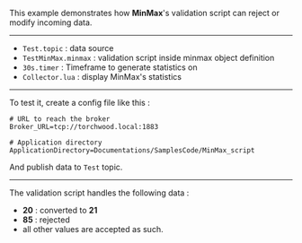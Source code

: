 This example demonstrates how **MinMax**'s validation script can reject or modify incoming data.

---

* `Test.topic` : data source
* `TestMinMax.minmax` : validation script inside minmax object definition
* `30s.timer` : Timeframe to generate statistics on
* `Collector.lua` : display MinMax's statistics

---
To test it, create a config file like this :

    # URL to reach the broker
    Broker_URL=tcp://torchwood.local:1883

    # Application directory
    ApplicationDirectory=Documentations/SamplesCode/MinMax_script

And publish data to `Test` topic.

---

The validation script handles the following data :
- **20** : converted to **21**
- **85** : rejected
- all other values are accepted as such.
